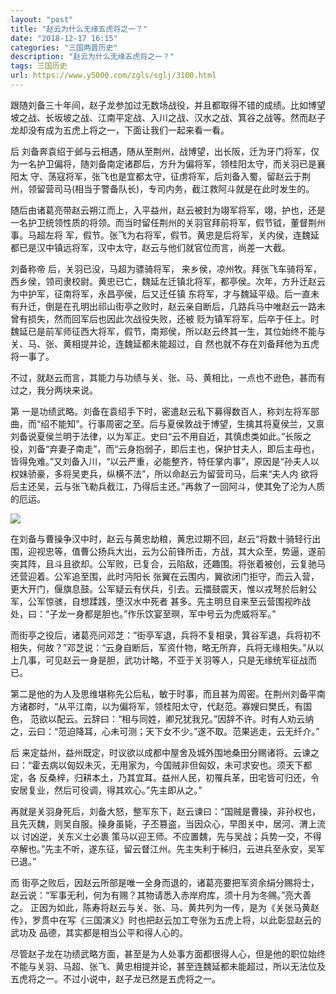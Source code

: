 ```yaml
---
layout: "post"
title: "赵云为什么无缘五虎将之一？"
date: "2018-12-17 16:15"
categories: "三国两晋历史"
description: "赵云为什么无缘五虎将之一？"
tags: 三国历史
url: https://www.y5000.com/zgls/sglj/3100.html
---
```






跟随刘备三十年间，赵子龙参加过无数场战役，并且都取得不错的成绩。比如博望坡之战、长坂坡之战、江南平定战、入川之战、汉水之战、箕谷之战等。然而赵子龙却没有成为五虎上将之一，下面让我们一起来看一看。

后 刘备奔袁绍于邺与云相遇，随从至荆州，战博望，出长阪，迁为牙门将军，仅为一名护卫偏将，随刘备南定诸郡后，方升为偏将军，领桂阳太守，而关羽已是襄阳太
守、荡寇将军，张飞也是宜都太守，征虏将军，后刘备入蜀，留赵云于荆州，领留营司马(相当于警备队长)，专司内务，截江救阿斗就是在此时发生的。

随后由诸葛亮带赵云朔江而上，入平益州，赵云被封为翊军将军，翊，护也，还是一名护卫统领性质的将领。而当时留任荆州的关羽官拜前将军，假节钺，董督荆州事。马超左将
军，假节。张飞为右将军，假节。黄忠是后将军，关内侯，连魏延都已是汉中镇远将军，汉中太守，赵云与他们就官位而言，尚差一大截。

刘备称帝 后，关羽已没，马超为骠骑将军，
来乡侯，凉州牧。拜张飞车骑将军，西乡侯，领司隶校尉。黄忠已亡，魏延左迁镇北将军，都亭侯。次年，方升迁赵云为中护军，征南将军，永昌亭侯，后又迁任镇
东将军，才与魏延平级。后一直未有升迁，倒是在孔明出祁山街亭之败时，赵云亲自断后，几路兵马中唯赵云一路未曾有损失，然而回军后也因此次战役失败，还被
贬为镇军将军，后卒于任上。时魏延已是前军师征西大将军，假节，南郑侯，所以赵云终其一生，其位始终不能与关、马、张、黄相提并论，连魏延都未能超过，自
然也就不存在刘备拜他为五虎将一事了。

不过，就赵云而言，其能力与功绩与关、张、马、黄相比，一点也不逊色，甚而有过之，我分两块来说。

第
一是功绩武略。刘备在袁绍手下时，密遣赵云私下募得数百人，称刘左将军部曲，而“绍不能知”。行事周密之至。后与夏侯敦战于博望，生擒其将夏侯兰，又禀刘备说夏侯兰明于法律，以为军正。史曰“云不用自近，其慎虑类如此。”长阪之役，刘备“弃妻子南走”，而“云身抱弱子，即后主也，保护甘夫人，即后主母也，
皆得免难。”又刘备入川，“以云严重，必能整齐，特任掌内事”，原因是“孙夫人以权妹骄豪，多将吴吏兵，纵横不法”，所以命赵云为留营司马，后来“夫人内
欲将后主还吴，云与张飞勒兵截江，乃得后主还。”再救了一回阿斗，使其免了沦为人质的厄运。

![](https://img.y5000.com/uploads/allimg/160907/5-160ZG51ZUC.jpg)

在刘备与曹操争汉中时，赵云与黄忠劫粮，黄忠过期不回，赵云“将数十骑轻行出围，迎视忠等，值曹公扬兵大出，云为公前锋所击，方战，其大众至，势逼，遂前突其阵，且斗且欲却。公军败，已复合，云陷敌，还趣围。将张着被创，云复驰马还营迎着。公军追至围，此时沔阳长
张翼在云围内，翼欲闭门拒守，而云入营，更大开门，偃旗息鼓。公军疑云有伏兵，引去。云擂鼓震天，惟以戎弩於后射公军，公军惊骇，自想蹂践，堕汉水中死者
甚多。先主明旦自来至云营围视昨战处，曰：“子龙一身都是胆也。”作乐饮宴至暝，军中号云为虎威将军。”

而街亭之役后，诸葛亮问邓芝：“街亭军退，兵将不复相录，箕谷军退，兵将初不相失，何故？”邓芝说：“云身自断后，军资什物，略无所弃，兵将无缘相失。”从以上几事，可见赵云一身是胆，武功计略，不亚于关羽等人，只是无缘统军征战而已。

第二是他的为人及思维堪称先公后私，敏于时事，而且甚为周密。在荆州刘备平南方诸郡时，“从平江南，以为偏将军，领桂阳太守，代赵范。寡嫂曰樊氏，有国色，
范欲以配云。云辞曰：“相与同姓，卿兄犹我兄。”因辞不许。时有人劝云纳之，云曰：“范迫降耳，心未可测；天下女不少。”遂不取。范果逃走，云无纤介。”

后 来定益州，益州既定，时议欲以成都中屋舍及城外围地桑田分赐诸将。云谏之曰：“霍去病以匈奴未灭，无用家为，今国贼非但匈奴，未可求安也。须天下都定，各
反桑梓，归耕本土，乃其宜耳。益州人民，初罹兵革，田宅皆可归还，令安居复业，然后可役调，得其欢心。”先主即从之。”

再就是关羽身死后，刘备大怒，整军东下，赵云谏曰：“国贼是曹操，非孙权也，且先灭魏，则吴自服。操身虽毙，子丕篡盗，当因众心，早图关中，居河、渭上流以
讨凶逆，关东义士必裹 策马以迎王师。不应置魏，先与吴战；兵势一交，不得卒解也。”先主不听，遂东征，留云督江州。先主失利于秭归，云进兵至永安，吴军已退。”

而 街亭之败后，因赵云所部是唯一全身而退的，诸葛亮要把军资余绢分赐将士，赵云说：“军事无利，何为有赐？其物请悉入赤岸府库，须十月为冬赐。”亮大善之。
正因为如此，陈寿将赵云与关、张、马、黄共列为一传，是为《关张马黄赵传》，罗贯中在写《三国演义》时也把赵云加工夸张为五虎上将，以此彰显赵云的武功及
品德，其实都是相当公平和得人心的。

尽管赵子龙在功绩武略方面，甚至是为人处事方面都很得人心，但是他的职位始终不能与关羽、马超、张飞、黄忠相提并论，甚至连魏延都未能超过，所以无法位及五虎将之一。不过小说中，赵子龙已然是五虎将之一。
